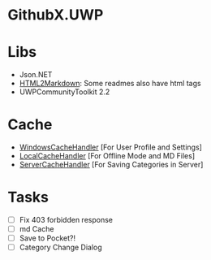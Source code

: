 # GithubX.UWP

# Libs

* Json.NET
* [HTML2Markdown](https://github.com/baynezy/Html2Markdown): Some readmes also have html tags
* UWPCommunityToolkit 2.2

# Cache

* [WindowsCacheHandler](/GithubX.UWP/Services/Cache/WindowsCacheHandler.cs) [For User Profile and Settings]
* [LocalCacheHandler](/GithubX.UWP/Services/Cache/LocalCacheHandler.cs) [For Offline Mode and MD Files]
* [ServerCacheHandler](/GithubX.UWP/Services/Cache/ServerCacheHandler.cs) [For Saving Categories in Server]

# Tasks

- [ ] Fix 403 forbidden response
- [ ] md Cache
- [ ] Save to Pocket?!
- [ ] Category Change Dialog